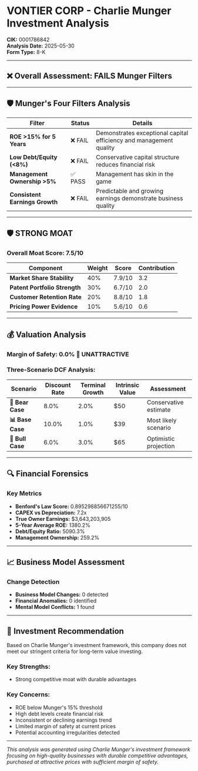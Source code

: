 # VONTIER CORP - Charlie Munger Investment Analysis

**CIK:** 0001786842  
**Analysis Date:** 2025-05-30  
**Form Type:** 8-K

---

## ❌ **Overall Assessment: FAILS Munger Filters**

---

## 🛡️ **Munger's Four Filters Analysis**

| Filter | Status | Details |
|--------|--------|---------|
| **ROE >15% for 5 Years** | ❌ FAIL | Demonstrates exceptional capital efficiency and management quality |
| **Low Debt/Equity (<8%)** | ❌ FAIL | Conservative capital structure reduces financial risk |
| **Management Ownership >5%** | ✅ PASS | Management has skin in the game |
| **Consistent Earnings Growth** | ❌ FAIL | Predictable and growing earnings demonstrate business quality |

---

## 🛡️ **STRONG MOAT**

### **Overall Moat Score: 7.5/10**

| Component | Weight | Score | Contribution |
|-----------|--------|-------|--------------|
| **Market Share Stability** | 40% | 7.9/10 | 3.2 |
| **Patent Portfolio Strength** | 30% | 6.7/10 | 2.0 |
| **Customer Retention Rate** | 20% | 8.8/10 | 1.8 |
| **Pricing Power Evidence** | 10% | 5.6/10 | 0.6 |

---

## 💰 **Valuation Analysis**

### **Margin of Safety: 0.0% 🔴 **UNATTRACTIVE****

### Three-Scenario DCF Analysis:

| Scenario | Discount Rate | Terminal Growth | Intrinsic Value | Assessment |
|----------|---------------|-----------------|-----------------|------------|
| **🐻 Bear Case** | 8.0% | 2.0% | $50 | Conservative estimate |
| **📊 Base Case** | 10.0% | 1.0% | $39 | Most likely scenario |
| **🚀 Bull Case** | 6.0% | 3.0% | $65 | Optimistic projection |

---

## 🔍 **Financial Forensics**

### Key Metrics
- **Benford's Law Score:** 0.895298856671255/10
- **CAPEX vs Depreciation:** 7.2x
- **True Owner Earnings:** $3,643,203,905
- **5-Year Average ROE:** 1380.2%
- **Debt/Equity Ratio:** 5090.3%
- **Management Ownership:** 259.2%

---

## 📈 **Business Model Assessment**

### Change Detection
- **Business Model Changes:** 0 detected
- **Financial Anomalies:** 0 identified
- **Mental Model Conflicts:** 1 found

---

## 🎯 **Investment Recommendation**

Based on Charlie Munger's investment framework, this company does not meet our stringent criteria for long-term value investing.

### Key Strengths:
- Strong competitive moat with durable advantages

### Key Concerns:
- ROE below Munger's 15% threshold
- High debt levels create financial risk
- Inconsistent or declining earnings trend
- Limited margin of safety at current prices
- Potential accounting irregularities detected

---

*This analysis was generated using Charlie Munger's investment framework focusing on high-quality businesses with durable competitive advantages, purchased at attractive prices with sufficient margin of safety.*

